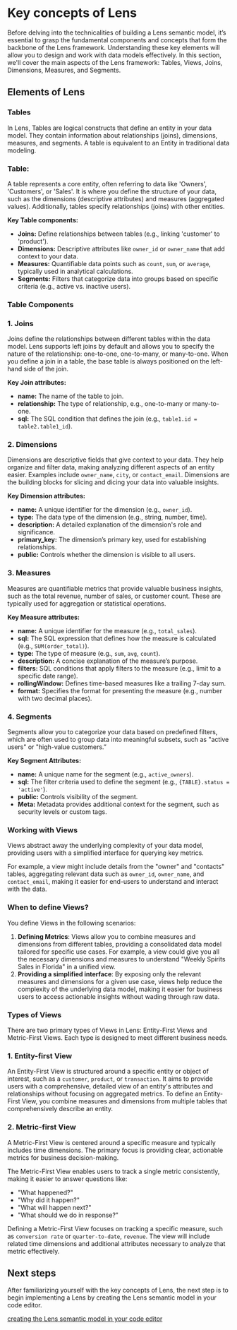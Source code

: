 # Key concepts of Lens


Before delving into the technicalities of building a Lens semantic model, it’s essential to grasp the fundamental components and concepts that form the backbone of the Lens framework. Understanding these key elements will allow you to design and work with data models effectively. In this section, we'll cover the main aspects of the Lens framework: Tables, Views, Joins, Dimensions, Measures, and Segments.

## Elements of Lens

### **Tables**

In Lens, Tables are logical constructs that define an entity in your data model. They contain information about relationships (joins), dimensions, measures, and segments. A table is equivalent to an Entity in traditional data modeling.

### **Table:**

A table represents a core entity, often referring to data like 'Owners', 'Customers', or 'Sales'. It is where you define the structure of your data, such as the dimensions (descriptive attributes) and measures (aggregated values). Additionally, tables specify relationships (joins) with other entities.

**Key Table components:**

- **Joins:** Define relationships between tables (e.g., linking 'customer' to 'product').
- **Dimensions:** Descriptive attributes like `owner_id` or `owner_name` that add context to your data.
- **Measures:** Quantifiable data points such as `count`, `sum`, or `average`, typically used in analytical calculations.
- **Segments:** Filters that categorize data into groups based on specific criteria (e.g., active vs. inactive users).

### **Table Components**

### **1. Joins**

Joins define the relationships between different tables within the data model. Lens supports left joins by default and allows you to specify the nature of the relationship: one-to-one, one-to-many, or many-to-one. When you define a join in a table, the base table is always positioned on the left-hand side of the join.

**Key Join attributes:**

- **name:** The name of the table to join.
- **relationship:** The type of relationship, e.g., one-to-many or many-to-one.
- **sql:** The SQL condition that defines the join (e.g., `table1.id = table2.table1_id`).

### **2. Dimensions**

Dimensions are descriptive fields that give context to your data. They help organize and filter data, making analyzing different aspects of an entity easier. Examples include `owner_name`, `city`, or `contact_email`. Dimensions are the building blocks for slicing and dicing your data into valuable insights.

**Key Dimension attributes:**

- **name:** A unique identifier for the dimension (e.g., `owner_id`).
- **type:** The data type of the dimension (e.g., string, number, time).
- **description:** A detailed explanation of the dimension's role and significance.
- **primary_key:** The dimension’s primary key, used for establishing relationships.
- **public:** Controls whether the dimension is visible to all users.

### **3. Measures**

Measures are quantifiable metrics that provide valuable business insights, such as the total revenue, number of sales, or customer count. These are typically used for aggregation or statistical operations.

**Key Measure attributes:**

- **name:** A unique identifier for the measure (e.g., `total_sales`).
- **sql:** The SQL expression that defines how the measure is calculated (e.g., `SUM(order_total)`).
- **type:** The type of measure (e.g., `sum`, `avg`, `count`).
- **description:** A concise explanation of the measure’s purpose.
- **filters:** SQL conditions that apply filters to the measure (e.g., limit to a specific date range).
- **rollingWindow:** Defines time-based measures like a trailing 7-day sum.
- **format:** Specifies the format for presenting the measure (e.g., number with two decimal places).

### **4. Segments**

Segments allow you to categorize your data based on predefined filters, which are often used to group data into meaningful subsets, such as "active users" or "high-value customers.”

**Key Segment Attributes:**

- **name:** A unique name for the segment (e.g., `active_owners`).
- **sql:** The filter criteria used to define the segment (e.g., `{TABLE}.status = 'active'`).
- **public:** Controls visibility of the segment.
- **Meta:** Metadata provides additional context for the segment, such as security levels or custom tags.


### **Working with Views**

Views abstract away the underlying complexity of your data model, providing users with a simplified interface for querying key metrics. 

For example, a view might include details from the "owner" and "contacts" tables, aggregating relevant data such as `owner_id`, `owner_name`, and `contact_email`, making it easier for end-users to understand and interact with the data.

### **When to define Views?**
You define Views in the following scenarios:

1. **Defining Metrics**:
Views allow you to combine measures and dimensions from different tables, providing a consolidated data model tailored for specific use cases. For example, a view could give you all the necessary dimensions and measures to understand "Weekly Spirits Sales in Florida" in a unified view.
2. **Providing a simplified interface**:
By exposing only the relevant measures and dimensions for a given use case, views help reduce the complexity of the underlying data model, making it easier for business users to access actionable insights without wading through raw data.


### **Types of Views**

There are two primary types of Views in Lens: Entity-First Views and Metric-First Views. Each type is designed to meet different business needs.

### **1. Entity-first View**

An Entity-First View is structured around a specific entity or object of interest, such as a `customer`, `product`, or `transaction`. It aims to provide users with a comprehensive, detailed view of an entity's attributes and relationships without focusing on aggregated metrics. To define an Entity-First View, you combine measures and dimensions from multiple tables that comprehensively describe an entity. 

### **2. Metric-first View**

A Metric-First View is centered around a specific measure and typically includes time dimensions. The primary focus is providing clear, actionable metrics for business decision-making.

The Metric-First View enables users to track a single metric consistently, making it easier to answer questions like:

- "What happened?"
- "Why did it happen?"
- "What will happen next?"
- "What should we do in response?"

Defining a Metric-First View focuses on tracking a specific measure, such as `conversion rate` or `quarter-to-date`, `revenue`. The view will include related time dimensions and additional attributes necessary to analyze that metric effectively.

## Next steps

After familiarizing yourself with the key concepts of Lens, the next step is to begin implementing a Lens by creating the Lens semantic model in your code editor.

[creating the Lens semantic model in your code editor](/learn/dp_developer_learn_track/create_semantic_model/create_lens_folder/)